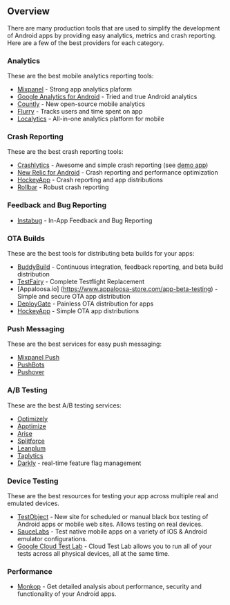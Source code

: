 ## Overview

There are many production tools that are used to simplify the development of Android apps by providing easy analytics, metrics and crash reporting. Here are a few of the best providers for each category.

### Analytics

These are the best mobile analytics reporting tools:

* [Mixpanel](https://mixpanel.com/help/reference/android) - Strong app analytics plaform
* [Google Analytics for Android](https://developers.google.com/analytics/devguides/collection/android/?csw=1) - Tried and true Android analytics
* [Countly](https://count.ly/resources/installation/android) - New open-source mobile analytics
* [Flurry](http://www.flurry.com/solutions/analytics) - Tracks users and time spent on app
* [Localytics](http://www.localytics.com/) - All-in-one analytics platform for mobile

### Crash Reporting

These are the best crash reporting tools:

* [Crashlytics](http://try.crashlytics.com/) - Awesome and simple crash reporting (see [demo app](https://github.com/plastiv/CrashlyticsDemo))
* [New Relic for Android](https://docs.newrelic.com/docs/mobile-apps/android-installation-and-configuration) - Crash reporting and performance optimization
* [HockeyApp](http://support.hockeyapp.net/kb/client-integration-android-other-platforms/hockeyapp-for-android-sdk) - Crash reporting and app distributions
* [Rollbar](https://rollbar.com/docs/notifier/rollbar-android/) - Robust crash reporting

### Feedback and Bug Reporting

* [Instabug](https://instabug.com/) - In-App Feedback and Bug Reporting

### OTA Builds

These are the best tools for distributing beta builds for your apps:

* [BuddyBuild](http://buddybuild.com) - Continuous integration, feedback reporting, and beta build distribution
* [TestFairy](http://blog.testfairy.com/testflight-sdk-users-welcome-to-testfairy/) - Complete Testflight Replacement
* [Appaloosa.io] (https://www.appaloosa-store.com/app-beta-testing) - Simple and secure OTA app distribution 
* [DeployGate](https://deploygate.com/docs/sdk) - Painless OTA distribution for apps
* [HockeyApp](http://hockeyapp.net) - Simple OTA app distributions

### Push Messaging

These are the best services for easy push messaging:
  
* [Mixpanel Push](https://mixpanel.com/docs/people-analytics/android-push)
* [PushBots](https://pushbots.com/)
* [Pushover](https://pushover.net/)

### A/B Testing

These are the best A/B testing services:

* [Optimizely](http://optimizely.com/mobile)
* [Apptimize](http://apptimize.com/)
* [Arise](http://arise.io/)
* [Splitforce](https://www.splitforce.com)
* [Leanplum](https://www.leanplum.com/)
* [Taplytics](https://taplytics.com/)
* [Darkly](https://launchdarkly.com/) - real-time feature flag management

### Device Testing

These are the best resources for testing your app across multiple real and emulated devices. 

* [TestObject](http://testobject.com) - New site for scheduled or manual black box testing of Android apps or mobile web sites. Allows testing on real devices.
* [SauceLabs](https://saucelabs.com/) - Test native mobile apps on a variety of iOS & Android emulator configurations.
* [Google Cloud Test Lab](https://developers.google.com/cloud-test-lab/?hl=en) - Cloud Test Lab allows you to run  all of your tests across all physical devices, all at the same time.

### Performance

* [Monkop](https://www.monkop.com/) - Get detailed analysis about performance, security and functionality of your Android apps.
